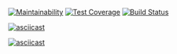 [![Maintainability](https://api.codeclimate.com/v1/badges/a99a88d28ad37a79dbf6/maintainability)](https://codeclimate.com/github/codeclimate/codeclimate/maintainability)
[![Test Coverage](https://api.codeclimate.com/v1/badges/a99a88d28ad37a79dbf6/test_coverage)](https://codeclimate.com/github/codeclimate/codeclimate/test_coverage)
[![Build Status](https://travis-ci.org/JustDarker/python-project-lvl1.svg?branch=master)](https://travis-ci.org/JustDarker/python-project-lvl1)

[![asciicast](https://asciinema.org/a/sgIiWGZM4OnZ2DGjXm8S2TWiI.svg)](https://asciinema.org/a/sgIiWGZM4OnZ2DGjXm8S2TWiI)

[![asciicast](https://asciinema.org/a/u48zCcW9seB3tbWt6LcMJ0eXE.svg)](https://asciinema.org/a/u48zCcW9seB3tbWt6LcMJ0eXE)
